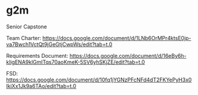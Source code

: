# g2m
Senior Capstone 

Team Charter: https://docs.google.com/document/d/1LNb6OrMPr4ktsE0jp-va7Bwch1VctQt9jGeGtjCwpWs/edit?tab=t.0

Requirements Document: https://docs.google.com/document/d/16eBy6h-kIigENA9klGmITqs70aoKmeK-5SV6yhSKjZE/edit?tab=t.0

FSD: https://docs.google.com/document/d/10fq1jYGNzPFcNFd4dT2FKYePyH3x0IkiXx1Jk9a6TAo/edit?tab=t.0 
